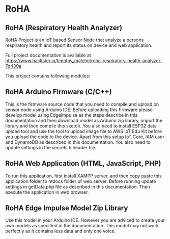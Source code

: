 # RoHA

## RoHA (Respiratory Health Analyzer)
RoHA Project is an IoT based Sensor Node that analyze a persons respiratory health and report its status on device and web application.

Full project documentation is available at https://www.hackster.io/timothy_malche/roha-respiratory-health-analyzer-7d430a

This project contains following modules:


## RoHA Arduino Firmware (C/C++)
This is the firmware source code that you need to compile and upload on sensor node using Arduino IDE. Before uploading this firmware please develop model using EdgeImpulse as the steps describe in this documentation and then download model as Arduino zip library, import the library and then compile this sketch. You also need to install ESP32 data upload tool and use the tool to upload image file to AWS IoT Edu Kit before you upload the code to the device. Apart from this setup IoT Core, IAM user and DynamoDB as described in this documentation. You also need to update settings in the secrets.h header file.


## RoHA Web Application (HTML, JavaScript, PHP)
To run this application, first install XAMPP server, and then copy paste this application folder to htdocs folder of web server. Before running update settings in getData.php file as described in this documentation. Then execute the application in web browser.


## RoHA Edge Impulse Model Zip Library
Use this model in your Arduino IDE. However you are adviced to create your own models as specified in the documentation. This model may not work perfectly as it contains less data and only one voice.
